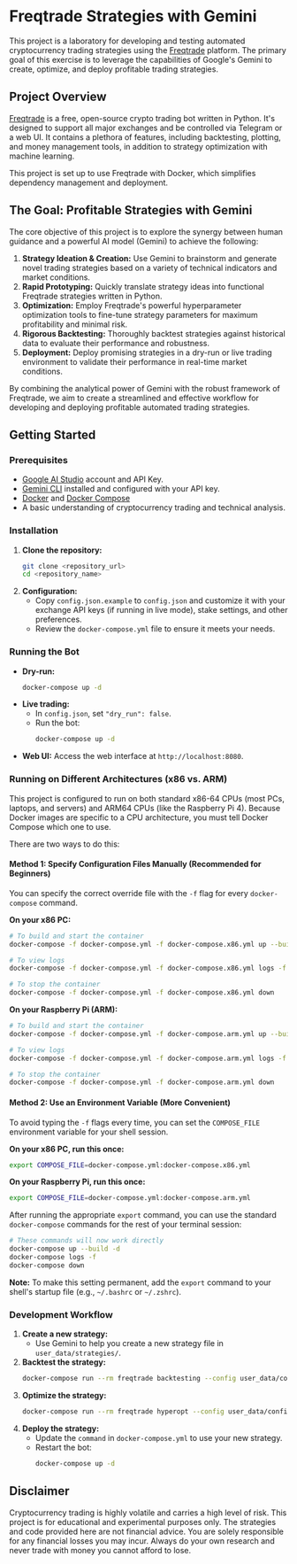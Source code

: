 # Freqtrade Strategies with Gemini

This project is a laboratory for developing and testing automated cryptocurrency trading strategies using the [Freqtrade](https://www.freqtrade.io/en/stable/) platform. The primary goal of this exercise is to leverage the capabilities of Google's Gemini to create, optimize, and deploy profitable trading strategies.

## Project Overview

[Freqtrade](https://www.freqtrade.io/en/stable/) is a free, open-source crypto trading bot written in Python. It's designed to support all major exchanges and be controlled via Telegram or a web UI. It contains a plethora of features, including backtesting, plotting, and money management tools, in addition to strategy optimization with machine learning.

This project is set up to use Freqtrade with Docker, which simplifies dependency management and deployment.

## The Goal: Profitable Strategies with Gemini

The core objective of this project is to explore the synergy between human guidance and a powerful AI model (Gemini) to achieve the following:

1.  **Strategy Ideation & Creation:** Use Gemini to brainstorm and generate novel trading strategies based on a variety of technical indicators and market conditions.
2.  **Rapid Prototyping:** Quickly translate strategy ideas into functional Freqtrade strategies written in Python.
3.  **Optimization:** Employ Freqtrade's powerful hyperparameter optimization tools to fine-tune strategy parameters for maximum profitability and minimal risk.
4.  **Rigorous Backtesting:** Thoroughly backtest strategies against historical data to evaluate their performance and robustness.
5.  **Deployment:** Deploy promising strategies in a dry-run or live trading environment to validate their performance in real-time market conditions.

By combining the analytical power of Gemini with the robust framework of Freqtrade, we aim to create a streamlined and effective workflow for developing and deploying profitable automated trading strategies.

## Getting Started

### Prerequisites

*   [Google AI Studio](https://aistudio.google.com/) account and API Key.
*   [Gemini CLI](https://github.com/google/generative-ai-docs/blob/main/site/en/tutorials/gemini_cli_tutorial.md) installed and configured with your API key.
*   [Docker](httpss://docs.docker.com/get-docker/) and [Docker Compose](httpss://docs.docker.com/compose/install/)
*   A basic understanding of cryptocurrency trading and technical analysis.

### Installation

1.  **Clone the repository:**
    ```bash
    git clone <repository_url>
    cd <repository_name>
    ```
2.  **Configuration:**
    *   Copy `config.json.example` to `config.json` and customize it with your exchange API keys (if running in live mode), stake settings, and other preferences.
    *   Review the `docker-compose.yml` file to ensure it meets your needs.

### Running the Bot

*   **Dry-run:**
    ```bash
    docker-compose up -d
    ```
*   **Live trading:**
    *   In `config.json`, set `"dry_run": false`.
    *   Run the bot:
        ```bash
        docker-compose up -d
        ```
*   **Web UI:**
    Access the web interface at `http://localhost:8080`.

### Running on Different Architectures (x86 vs. ARM)

This project is configured to run on both standard x86-64 CPUs (most PCs, laptops, and servers) and ARM64 CPUs (like the Raspberry Pi 4). Because Docker images are specific to a CPU architecture, you must tell Docker Compose which one to use.

There are two ways to do this:

#### Method 1: Specify Configuration Files Manually (Recommended for Beginners)

You can specify the correct override file with the `-f` flag for every `docker-compose` command.

**On your x86 PC:**
```bash
# To build and start the container
docker-compose -f docker-compose.yml -f docker-compose.x86.yml up --build -d

# To view logs
docker-compose -f docker-compose.yml -f docker-compose.x86.yml logs -f

# To stop the container
docker-compose -f docker-compose.yml -f docker-compose.x86.yml down
```

**On your Raspberry Pi (ARM):**
```bash
# To build and start the container
docker-compose -f docker-compose.yml -f docker-compose.arm.yml up --build -d

# To view logs
docker-compose -f docker-compose.yml -f docker-compose.arm.yml logs -f

# To stop the container
docker-compose -f docker-compose.yml -f docker-compose.arm.yml down
```

#### Method 2: Use an Environment Variable (More Convenient)

To avoid typing the `-f` flags every time, you can set the `COMPOSE_FILE` environment variable for your shell session.

**On your x86 PC, run this once:**
```bash
export COMPOSE_FILE=docker-compose.yml:docker-compose.x86.yml
```

**On your Raspberry Pi, run this once:**
```bash
export COMPOSE_FILE=docker-compose.yml:docker-compose.arm.yml
```

After running the appropriate `export` command, you can use the standard `docker-compose` commands for the rest of your terminal session:
```bash
# These commands will now work directly
docker-compose up --build -d
docker-compose logs -f
docker-compose down
```
**Note:** To make this setting permanent, add the `export` command to your shell's startup file (e.g., `~/.bashrc` or `~/.zshrc`).

### Development Workflow

1.  **Create a new strategy:**
    *   Use Gemini to help you create a new strategy file in `user_data/strategies/`.
2.  **Backtest the strategy:**
    ```bash
    docker-compose run --rm freqtrade backtesting --config user_data/config.json --strategy <your_strategy_name>
    ```
3.  **Optimize the strategy:**
    ```bash
    docker-compose run --rm freqtrade hyperopt --config user_data/config.json --strategy <your_strategy_name> --epochs 100
    ```
4.  **Deploy the strategy:**
    *   Update the `command` in `docker-compose.yml` to use your new strategy.
    *   Restart the bot:
        ```bash
        docker-compose up -d
        ```

## Disclaimer

Cryptocurrency trading is highly volatile and carries a high level of risk. This project is for educational and experimental purposes only. The strategies and code provided here are not financial advice. You are solely responsible for any financial losses you may incur. Always do your own research and never trade with money you cannot afford to lose.
